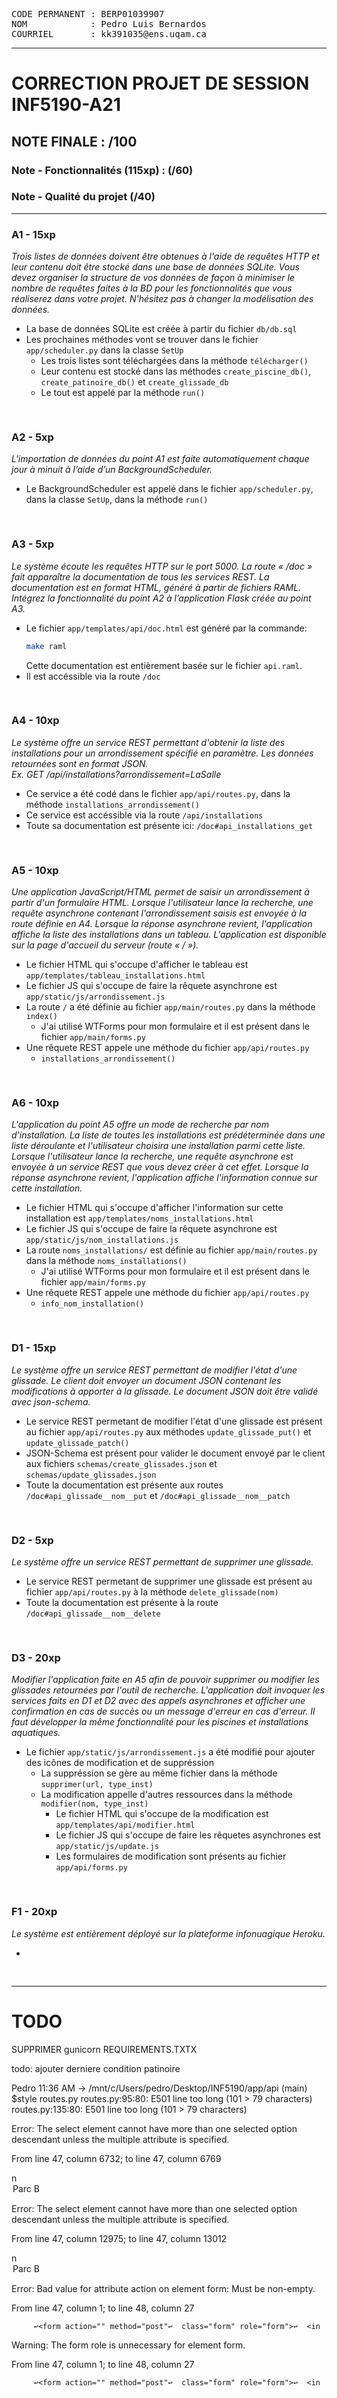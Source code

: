 <pre>
CODE PERMANENT : BERP01039907
NOM            : Pedro Luis Bernardos
COURRIEL       : kk391035@ens.uqam.ca
</pre>

___________________________________________

CORRECTION PROJET DE SESSION INF5190-A21
========================================

NOTE FINALE :                   /100
----------------------------------------

### Note - Fonctionnalités (115xp) : (/60) ###
<!--METTRE LES COMMENTAIRES SUR LES ERREURS ENTRE LES BALISES PRE-->

### Note - Qualité du projet (/40) ###

---

### A1 - 15xp ###

*Trois listes de données doivent être obtenues à l'aide de requêtes HTTP et leur contenu doit être stocké dans une base de données SQLite. Vous devez organiser la structure de vos données de façon à minimiser le nombre de requêtes faites à la BD pour les fonctionnalités que vous réaliserez dans votre projet. N'hésitez pas à changer la modélisation des données.*

* La base de données SQLite est créée à partir du fichier `db/db.sql`
* Les prochaines méthodes vont se trouver dans le fichier `app/scheduler.py` dans la classe `SetUp`
  * Les trois listes sont téléchargées  dans la méthode `télécharger()`
  * Leur contenu est stocké dans las méthodes `create_piscine_db()`, `create_patinoire_db()` et `create_glissade_db`
  * Le tout est appelé par la méthode `run()`

<pre>

</pre>

### A2 - 5xp ###

*L'importation de données du point A1 est faite automatiquement chaque jour à minuit à l’aide d’un BackgroundScheduler.*

* Le BackgroundScheduler est appelé dans le fichier `app/scheduler.py`, dans la classe `SetUp`, dans la méthode `run()`

<pre>

</pre>

### A3 - 5xp ###

*Le système écoute les requêtes HTTP sur le port 5000. La route « /doc » fait apparaître la documentation de tous les services REST. La documentation est en format HTML, généré à partir de fichiers RAML. Intégrez la fonctionnalité du point A2 à l’application Flask créée au point A3.*

* Le fichier `app/templates/api/doc.html` est généré par la commande:
  ```bash
  make raml
  ```
  Cette documentation est entièrement basée sur le fichier `api.raml`.
* Il est accéssible via la route `/doc`

<pre>

</pre>

### A4 - 10xp ###

*Le système offre un service REST permettant d'obtenir la liste des installations pour un arrondissement spécifié en paramètre. Les données retournées sont en format JSON.</br>Ex. GET /api/installations?arrondissement=LaSalle*

* Ce service a été codé dans le fichier `app/api/routes.py`, dans la méthode `installations_arrondissement()`
* Ce service est accéssible via la route `/api/installations`
* Toute sa documentation est présente ici: `/doc#api_installations_get`

<pre>

</pre>

### A5 - 10xp ###

*Une application JavaScript/HTML permet de saisir un arrondissement à partir d'un formulaire HTML. Lorsque l'utilisateur lance la recherche, une requête asynchrone contenant l'arrondissement saisis est envoyée à la route définie en A4. Lorsque la réponse asynchrone revient, l'application affiche la liste des installations dans un tableau. L'application est disponible sur la page d'accueil du serveur (route « / »).*

* Le fichier HTML qui s'occupe d'afficher le tableau est `app/templates/tableau_installations.html`
* Le fichier JS qui s'occupe de faire la rêquete asynchrone est `app/static/js/arrondissement.js`
* La route `/` a été définie au fichier `app/main/routes.py` dans la méthode `index()`
  * J'ai utilisé WTForms pour mon formulaire et il est présent dans le fichier `app/main/forms.py`
* Une rêquete REST appele une méthode du fichier `app/api/routes.py`
  * `installations_arrondissement()`

<pre>

</pre>

### A6 - 10xp ###

*L'application du point A5 offre un mode de recherche par nom d'installation. La liste de toutes les installations est prédéterminée dans une liste déroulante et l'utilisateur choisira une installation parmi cette liste. Lorsque l'utilisateur lance la recherche, une requête asynchrone est envoyée à un service REST que vous devez créer à cet effet. Lorsque la réponse asynchrone revient, l'application affiche l'information connue sur cette installation.*

* Le fichier HTML qui s'occupe d'afficher l'information sur cette installation est `app/templates/noms_installations.html`
* Le fichier JS qui s'occupe de faire la rêquete asynchrone est `app/static/js/nom_installations.js`
* La route `noms_installations/` est définie au fichier `app/main/routes.py` dans la méthode `noms_installations()`
  * J'ai utilisé WTForms pour mon formulaire et il est présent dans le fichier `app/main/forms.py`
* Une rêquete REST appele une méthode du fichier `app/api/routes.py`
  * `info_nom_installation()`

<pre>

</pre>

### D1 - 15xp ###

*Le système offre un service REST permettant de modifier l'état d'une glissade. Le client doit envoyer un document JSON contenant les modifications à apporter à la glissade. Le document JSON doit être validé avec json-schema.*

* Le service REST permetant de modifier l'état d'une glissade est présent au fichier `app/api/routes.py` aux méthodes `update_glissade_put()` et `update_glissade_patch()`
* JSON-Schema est présent pour valider le document envoyé par le client aux fichiers `schemas/create_glissades.json` et `schemas/update_glissades.json`
* Toute la documentation est présente aux routes `/doc#api_glissade__nom__put` et `/doc#api_glissade__nom__patch`

<pre>

</pre>

### D2 - 5xp ###

*Le système offre un service REST permettant de supprimer une glissade.*

* Le service REST permetant de supprimer une glissade est présent au fichier `app/api/routes.py` à la méthode `delete_glissade(nom)`
* Toute la documentation est présente à la route `/doc#api_glissade__nom__delete`

<pre>

</pre>

### D3 - 20xp ###

*Modifier l'application faite en A5 afin de pouvoir supprimer ou modifier les glissades retournées par l'outil de recherche. L'application doit invoquer les services faits en D1 et D2 avec des appels asynchrones et afficher une confirmation en cas de succès ou un message d'erreur en cas d'erreur. Il faut développer la même fonctionnalité pour les piscines et installations aquatiques.*

* Le fichier `app/static/js/arrondissement.js` a été modifié pour ajouter des icônes de modification et de suppréssion
  * La suppréssion se gère au même fichier dans la méthode `supprimer(url, type_inst)`
  * La modification appelle d'autres ressources dans la méthode `modifier(nom, type_inst)`
    * Le fichier HTML qui s'occupe de la modification est `app/templates/api/modifier.html`
    * Le fichier JS qui s'occupe de faire les rêquetes asynchrones est `app/static/js/update.js`
    * Les formulaires de modification sont présents au fichier `app/api/forms.py`

<pre>

</pre>

### F1 - 20xp ###

*Le système est entièrement déployé sur la plateforme infonuagique Heroku.*

*

<pre>

</pre>

---





# TODO

SUPPRIMER gunicorn REQUIREMENTS.TXTX




todo: ajouter derniere condition patinoire





Pedro 11:36 AM  -> /mnt/c/Users/pedro/Desktop/INF5190/app/api (main)
$style routes.py 
routes.py:95:80: E501 line too long (101 > 79 characters)
routes.py:135:80: E501 line too long (101 > 79 characters)





Error: The select element cannot have more than one selected option descendant unless the multiple attribute is specified.

From line 47, column 6732; to line 47, column 6769

n</option><option selected value="Parc Baldwin">Parc B

Error: The select element cannot have more than one selected option descendant unless the multiple attribute is specified.

From line 47, column 12975; to line 47, column 13012

n</option><option selected value="Parc Baldwin">Parc B







Error: Bad value for attribute action on element form: Must be non-empty.

From line 47, column 1; to line 48, column 27

         ↩<form action="" method="post"↩  class="form" role="form">↩  <in

Warning: The form role is unnecessary for element form.

From line 47, column 1; to line 48, column 27

         ↩<form action="" method="post"↩  class="form" role="form">↩  <in